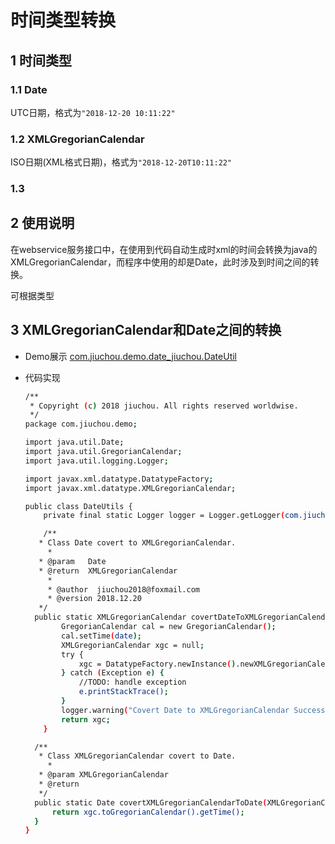 # 时间类型转换

## 1 时间类型

### 1.1 Date

UTC日期，格式为`"2018-12-20 10:11:22"`

### 1.2 XMLGregorianCalendar

ISO日期(XML格式日期)，格式为`"2018-12-20T10:11:22"`

### 1.3 



## 2 使用说明

在webservice服务接口中，在使用到代码自动生成时xml的时间会转换为java的XMLGregorianCalendar，而程序中使用的却是Date，此时涉及到时间之间的转换。

可根据类型

## 3 XMLGregorianCalendar和Date之间的转换

* Demo展示 [com.jiuchou.demo.date_jiuchou.DateUtil](../AppendixDemo/src/com/jiuchou/demo/date_jiuchou/DateUtil.java)

* 代码实现

  ```bash
  /**
   * Copyright (c) 2018 jiuchou. All rights reserved worldwise.
   */
  package com.jiuchou.demo;
  
  import java.util.Date;
  import java.util.GregorianCalendar;
  import java.util.logging.Logger;
  
  import javax.xml.datatype.DatatypeFactory;
  import javax.xml.datatype.XMLGregorianCalendar;
  
  public class DateUtils {
      private final static Logger logger = Logger.getLogger(com.jiuchou.demo.DateUtils.class.getName());
  
      /**
  	 * Class Date covert to XMLGregorianCalendar.
       * 
  	 * @param   Date
  	 * @return  XMLGregorianCalendar
       * 
       * @author  jiuchou2018@foxmail.com
       * @version 2018.12.20
  	 */
  	public static XMLGregorianCalendar covertDateToXMLGregorianCalendar(Date date) {
          GregorianCalendar cal = new GregorianCalendar();
          cal.setTime(date);
          XMLGregorianCalendar xgc = null;
          try {
              xgc = DatatypeFactory.newInstance().newXMLGregorianCalendar(cal);
          } catch (Exception e) {
              //TODO: handle exception
              e.printStackTrace();
          }
          logger.warning("Covert Date to XMLGregorianCalendar Success!");
          return xgc;
      }
  
  	/**
  	 * Class XMLGregorianCalendar covert to Date.
       * 
  	 * @param XMLGregorianCalendar
  	 * @return 
  	 */
  	public static Date covertXMLGregorianCalendarToDate(XMLGregorianCalendar xgc){
  		return xgc.toGregorianCalendar().getTime();
  	}
  }
  ```
